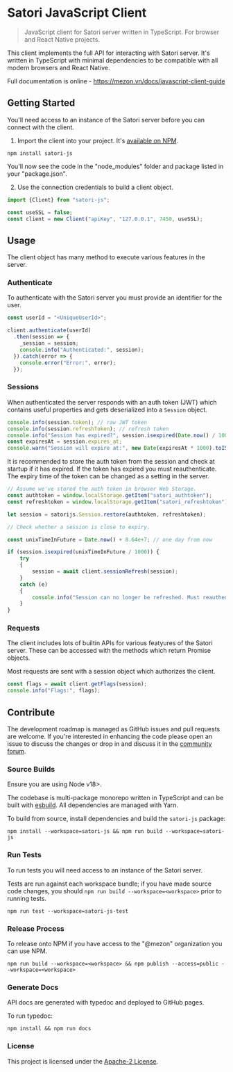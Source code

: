 Satori JavaScript Client
========================

> JavaScript client for Satori server written in TypeScript. For browser and React Native projects.

This client implements the full API for interacting with Satori server. It's written in TypeScript with minimal dependencies to be compatible with all modern browsers and React Native.

Full documentation is online - https://mezon.vn/docs/javascript-client-guide

## Getting Started

You'll need access to an instance of the Satori server before you can connect with the client.

1. Import the client into your project. It's [available on NPM](https://www.npmjs/package/satori-js).

  ```shell
  npm install satori-js
  ```

You'll now see the code in the "node_modules" folder and package listed in your "package.json".

2. Use the connection credentials to build a client object.

  ```js
  import {Client} from "satori-js";

  const useSSL = false;
  const client = new Client("apiKey", "127.0.0.1", 7450, useSSL);
  ```

## Usage

The client object has many method to execute various features in the server.

### Authenticate

To authenticate with the Satori server you must provide an identifier for the user.

```js
const userId = "<UniqueUserId>";

client.authenticate(userId)
  .then(session => {
    _session = session;
    console.info("Authenticated:", session);
  }).catch(error => {
    console.error("Error:", error);
  });
```

### Sessions

When authenticated the server responds with an auth token (JWT) which contains useful properties and gets deserialized into a `Session` object.

```js
console.info(session.token); // raw JWT token
console.info(session.refreshToken); // refresh token
console.info("Session has expired?", session.isexpired(Date.now() / 1000));
const expiresAt = session.expires_at;
console.warn("Session will expire at:", new Date(expiresAt * 1000).toISOString());
```

It is recommended to store the auth token from the session and check at startup if it has expired. If the token has expired you must reauthenticate. The expiry time of the token can be changed as a setting in the server.

```js
// Assume we've stored the auth token in browser Web Storage.
const authtoken = window.localStorage.getItem("satori_authtoken");
const refreshtoken = window.localStorage.getItem("satori_refreshtoken");

let session = satorijs.Session.restore(authtoken, refreshtoken);

// Check whether a session is close to expiry.

const unixTimeInFuture = Date.now() + 8.64e+7; // one day from now

if (session.isexpired(unixTimeInFuture / 1000)) {
    try
    {
        session = await client.sessionRefresh(session);
    }
    catch (e)
    {
        console.info("Session can no longer be refreshed. Must reauthenticate!");
    }
}
```

### Requests

The client includes lots of builtin APIs for various featyures of the Satori server. These can be accessed with the methods which return Promise objects.

Most requests are sent with a session object which authorizes the client.

```js
const flags = await client.getFlags(session);
console.info("Flags:", flags);
```

## Contribute

The development roadmap is managed as GitHub issues and pull requests are welcome. If you're interested in enhancing the code please open an issue to discuss the changes or drop in and discuss it in the [community forum](https://forum.mezon.vn).

### Source Builds

Ensure you are using Node v18>.

The codebase is multi-package monorepo written in TypeScript and can be built with [esbuild](https://github.com/evanw/esbuild). All dependencies are managed with Yarn.

To build from source, install dependencies and build the `satori-js` package:

```shell
npm install --workspace=satori-js && npm run build --workspace=satori-js
```

### Run Tests

To run tests you will need access to an instance of the Satori server.

Tests are run against each workspace bundle; if you have made source code changes, you should `npm run build --workspace=<workspace>` prior to running tests.

```shell
npm run test --workspace=satori-js-test
```

### Release Process

To release onto NPM if you have access to the "@mezon" organization you can use NPM.

```shell
npm run build --workspace=<workspace> && npm publish --access=public --workspace=<workspace>
```

### Generate Docs

API docs are generated with typedoc and deployed to GitHub pages.

To run typedoc:

```
npm install && npm run docs
```

### License

This project is licensed under the [Apache-2 License](https://github.com/nccasia/mezon-js/blob/master/LICENSE).
